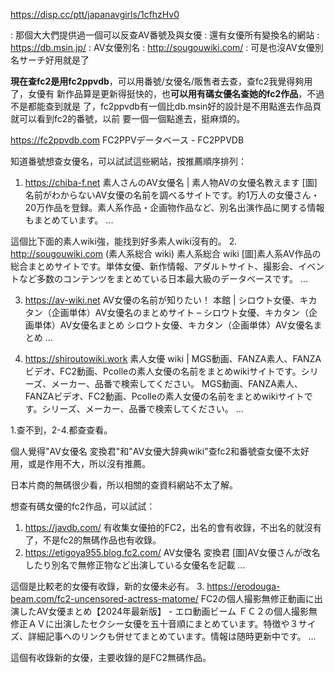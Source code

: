 https://disp.cc/ptt/japanavgirls/1cfhzHv0

: 那個大大們提供過一個可以反查AV番號及與女優
: 還有女優所有變換名的網站
: https://db.msin.jp/
: AV女優別名
: http://sougouwiki.com/
: 可是也沒AV女優別名サーチ好用就是了

**現在查fc2是用fc2ppvdb**，可以用番號/女優名/販售者去查，查fc2我覺得夠用了，女優有
新作品算是更新得挺快的，也**可以用有碼女優名查她的fc2作品**，不過不是都能查到就是
了，fc2ppvdb有一個比db.msin好的設計是不用點進去作品頁就可以看到fc2的番號，以前
要一個一個點進去，挺麻煩的。

https://fc2ppvdb.com
FC2PPVデータベース - FC2PPVDB

 

知道番號想查女優名，可以試試這些網站，按推薦順序排列：
1.  https://chiba-f.net
素人さんのAV女優名 | 素人物AVの女優名教えます
[圖]名前がわからないAV女優の名前を調べるサイトです。約1万人の女優さん・20万作品を登録。素人系作品・企画物作品など、別名出演作品に関する情報もまとめています。 ...


這個比下面的素人wiki強，能找到好多素人wiki沒有的。
2.  http://sougouwiki.com  (素人系総合 wiki)
素人系総合 wiki
[圖]素人系AV作品の総合まとめサイトです。単体女優、新作情報、アダルトサイト、撮影会、イベントなど多数のコンテンツをまとめている日本最大級のデータベースです。 ...


3.  https://av-wiki.net
AV女優の名前が知りたい！ 本館 | シロウト女優、キカタン（企画単体）AV女優名のまとめサイト – シロウト女優、キカタン（企画単体）AV女優名まとめ シロウト女優、キカタン（企画単体）AV女優名まとめ ...


4.  https://shiroutowiki.work
素人女優 wiki | MGS動画、FANZA素人、FANZAビデオ、FC2動画、Pcolleの素人女優の名前をまとめwikiサイトです。シリーズ、メーカー、品番で検索してください。 MGS動画、FANZA素人、FANZAビデオ、FC2動画、Pcolleの素人女優の名前をまとめwikiサイトです。シリーズ、メーカー、品番で検索してください。 ...


1.查不到，2-4.都查查看。

個人覺得"AV女優名 変換君"和"AV女優大辞典wiki"查fc2和番號查女優不太好用，或是作用不大，所以沒有推薦。

日本片商的無碼很少看，所以相關的查資料網站不太了解。

想查有碼女優的fc2作品，可以試試：
1.  https://javdb.com/
有收集女優拍的FC2，出名的會有收錄，不出名的就沒有了，不是fc2的無碼作品也有收錄。
2.  https://etigoya955.blog.fc2.com/
AV女優名 変換君
[圖]AV女優さんが改名したり別名で無修正物など出演している女優名を記載 ...


這個是比較老的女優有收錄，新的女優未必有。
3.  https://erodouga-beam.com/fc2-uncensored-actress-matome/
FC2の個人撮影無修正動画に出演したAV女優まとめ【2024年最新版】 - エロ動画ビーム ＦＣ２の個人撮影無修正ＡＶに出演したセクシー女優を五十音順にまとめています。特徴や３サイズ、詳細記事へのリンクも併せてまとめています。情報は随時更新中です。 ...


這個有收錄新的女優，主要收錄的是FC2無碼作品。